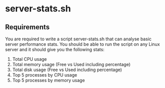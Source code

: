 # server-stats.sh
## Requirements
You are required to write a script server-stats.sh that can analyse basic server performance stats. You should be able to run the script on any Linux server and it should give you the following stats:

1. Total CPU usage
2. Total memory usage (Free vs Used including percentage)
3. Total disk usage (Free vs Used including percentage)
4. Top 5 processes by CPU usage
5. Top 5 processes by memory usage

